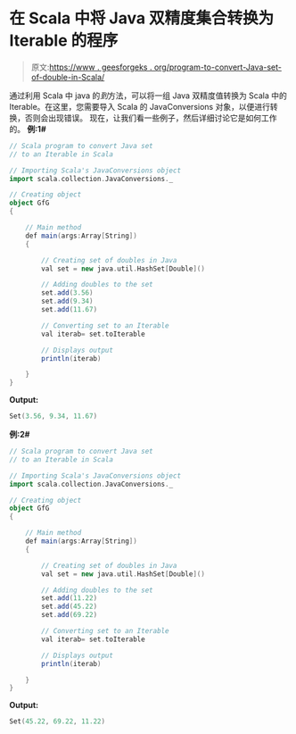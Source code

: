 # 在 Scala 中将 Java 双精度集合转换为 Iterable 的程序

> 原文:[https://www . geesforgeks . org/program-to-convert-Java-set-of-double-in-Scala/](https://www.geeksforgeeks.org/program-to-convert-java-set-of-doubles-to-an-iterable-in-scala/)

通过利用 Scala 中 java 的*到*方法，可以将一组 Java 双精度值转换为 Scala 中的 Iterable。在这里，您需要导入 Scala 的 JavaConversions 对象，以便进行转换，否则会出现错误。
现在，让我们看一些例子，然后详细讨论它是如何工作的。
**例:1#**

```scala
// Scala program to convert Java set
// to an Iterable in Scala

// Importing Scala's JavaConversions object
import scala.collection.JavaConversions._

// Creating object
object GfG
{ 

    // Main method
    def main(args:Array[String])
    {

        // Creating set of doubles in Java
        val set = new java.util.HashSet[Double]()

        // Adding doubles to the set
        set.add(3.56)
        set.add(9.34)
        set.add(11.67)

        // Converting set to an Iterable
        val iterab= set.toIterable

        // Displays output
        println(iterab)

    }
}
```

**Output:**

```scala
Set(3.56, 9.34, 11.67)

```

**例:2#**

```scala
// Scala program to convert Java set
// to an Iterable in Scala

// Importing Scala's JavaConversions object
import scala.collection.JavaConversions._

// Creating object
object GfG
{ 

    // Main method
    def main(args:Array[String])
    {

        // Creating set of doubles in Java
        val set = new java.util.HashSet[Double]()

        // Adding doubles to the set
        set.add(11.22)
        set.add(45.22)
        set.add(69.22)

        // Converting set to an Iterable
        val iterab= set.toIterable

        // Displays output
        println(iterab)

    }
}
```

**Output:**

```scala
Set(45.22, 69.22, 11.22)

```